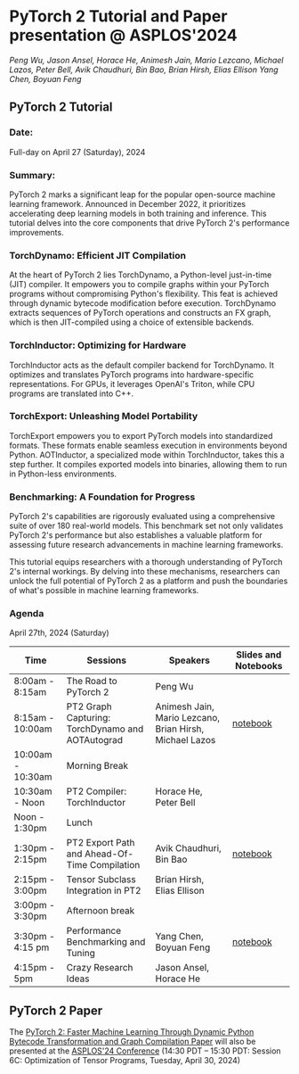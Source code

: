 PyTorch 2 Tutorial and Paper presentation @ ASPLOS'2024
=======================================================
*Peng Wu, Jason Ansel, Horace He, Animesh Jain, Mario Lezcano, Michael Lazos, Peter Bell, Avik Chaudhuri, Bin Bao, Brian Hirsh, Elias Ellison Yang Chen, Boyuan Feng*

## PyTorch 2 Tutorial

### Date:
Full-day on April 27 (Saturday), 2024


### Summary:
PyTorch 2 marks a significant leap for the popular open-source machine learning framework. Announced in December 2022, it prioritizes accelerating deep learning models in both training and inference. This tutorial delves into the core components that drive PyTorch 2's performance improvements.

### TorchDynamo: Efficient JIT Compilation
At the heart of PyTorch 2 lies TorchDynamo, a Python-level just-in-time (JIT) compiler. It empowers you to compile graphs within your PyTorch programs without compromising Python's flexibility. This feat is achieved through dynamic bytecode modification before execution. TorchDynamo extracts sequences of PyTorch operations and constructs an FX graph, which is then JIT-compiled using a choice of extensible backends.

### TorchInductor: Optimizing for Hardware
TorchInductor acts as the default compiler backend for TorchDynamo. It optimizes and translates PyTorch programs into hardware-specific representations. For GPUs, it leverages OpenAI's Triton, while CPU programs are translated into C++.

### TorchExport: Unleashing Model Portability
TorchExport empowers you to export PyTorch models into standardized formats. These formats enable seamless execution in environments beyond Python. AOTInductor, a specialized mode within TorchInductor, takes this a step further. It compiles exported models into binaries, allowing them to run in Python-less environments.

### Benchmarking: A Foundation for Progress
PyTorch 2's capabilities are rigorously evaluated using a comprehensive suite of over 180 real-world models. This benchmark set not only validates PyTorch 2's performance but also establishes a valuable platform for assessing future research advancements in machine learning frameworks.

This tutorial equips researchers with a thorough understanding of PyTorch 2's internal workings. By delving into these mechanisms, researchers can unlock the full potential of PyTorch 2 as a platform and push the boundaries of what's possible in machine learning frameworks.


### Agenda

April 27th, 2024 (Saturday)

| Time | Sessions | Speakers | Slides and Notebooks |
| ------------- | ------------- | ------------- | ------------- |
| 8:00am - 8:15am  | The Road to PyTorch 2 | Peng Wu | |
| 8:15am - 10:00am | PT2 Graph Capturing: TorchDynamo and AOTAutograd | Animesh Jain, Mario Lezcano, Brian Hirsh, Michael Lazos | [notebook](https://colab.research.google.com/drive/19JURKGhy_L82Y-2MUc2jurJwARCPy-YL?usp=sharing) |
| 10:00am - 10:30am | Morning Break | | |
| 10:30am - Noon| PT2 Compiler: TorchInductor | Horace He, Peter Bell | |
| Noon - 1:30pm | Lunch | | |
| 1:30pm - 2:15pm  | PT2 Export Path and Ahead-Of-Time Compilation | Avik Chaudhuri, Bin Bao | [notebook](https://colab.research.google.com/drive/1YoKqydw3PmbTSwKCSEb4Ao4D55o4AII8?usp=sharing) |
| 2:15pm - 3:00pm | Tensor Subclass Integration in PT2 | Brian Hirsh, Elias Ellison | |
| 3:00pm - 3:30pm | Afternoon break | | |
| 3:30pm - 4:15 pm | Performance Benchmarking and Tuning |  Yang Chen, Boyuan Feng | [notebook](https://colab.research.google.com/drive/1XQwio7DsqB5LP2D574f_uIb8G7KhirNa?usp=sharing) |
| 4:15pm - 5pm | Crazy Research Ideas | Jason Ansel, Horace He | |

## PyTorch 2 Paper

The [PyTorch 2: Faster Machine Learning Through Dynamic Python Bytecode Transformation and Graph Compilation Paper](https://pytorch.org/assets/pytorch2-2.pdf) will also be presented at the [ASPLOS'24 Conference](https://www.asplos-conference.org/asplos2024/main-program/) (14:30 PDT – 15:30 PDT: Session 6C: Optimization of Tensor Programs, Tuesday, April 30, 2024)
